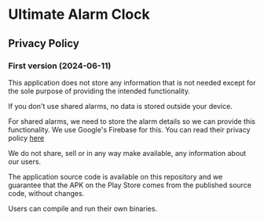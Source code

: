 # Ultimate Alarm Clock 
## Privacy Policy

### First version (2024-06-11)
This application does not store any information that is not needed except for the sole purpose of providing the intended functionality.

If you don't use shared alarms, no data is stored outside your device.

For shared alarms, we need to store the alarm details so we can provide this functionality. We use Google's Firebase for this. You can read their privacy policy [here](https://firebase.google.com/support/privacy)

We do not share, sell or in any way make available, any information about our users.

The application source code is available on this repository and we guarantee that the APK on the Play Store comes from the published source code, without changes.

Users can compile and run their own binaries.
